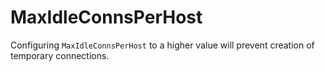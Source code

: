 # MaxIdleConnsPerHost

Configuring `MaxIdleConnsPerHost` to a higher value will prevent creation of temporary connections.